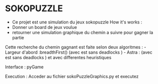 # SOKOPUZZLE
- Ce projet est une simulation du jeux sokopuzzle 
How it's works :
- Donner un board de jeux voulue 
- retourner une simulation graphique du chemin a suivre pour gagner la partie 

Cette recherche du chemin gagnant est faite selon deux algoritmes :
       - Largeur d'abord :breadthFirst() (avec est sans deadlocks ) 
       - Astra : (avec est sans deadlocks )  et avec differentes heuristiques 

Interface : pyGame 

Execution : 
 Acceder au fichier sokoPuzzleGraphics.py et executez 
 
       
